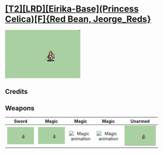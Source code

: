 # [\[T2\]\[LRD\]\[Eirika-Base\]\(Princess Celica\)\[F\]{Red Bean, Jeorge_Reds}](./)

<img src="./1.%20Sword/Sword_000.png" alt="[T2][LRD][Eirika-Base](Princess Celica)[F]{Red Bean, Jeorge_Reds} standing" />

## Credits



## Weapons


|Sword |Magic |Magic |Magic |Unarmed |
|  :---: | :---: | :---: | :---: | :---: |
| <img alt="Sword animation" src="./1.%20Sword/Sword.gif" /> | <img alt="Magic animation" src="./6.%20Magic/Magic.gif" /> | <img alt="Magic animation" src="./6.%20Magic%20(Thunder%20Physical%20Crit)/Magic.gif" /> | <img alt="Magic animation" src="./6.%20Magic%20(Thunder%20Spell%20Crit)/Magic.gif" /> | <img alt="Unarmed animation" src="./8.%20Unarmed/Unarmed.gif" /> |
